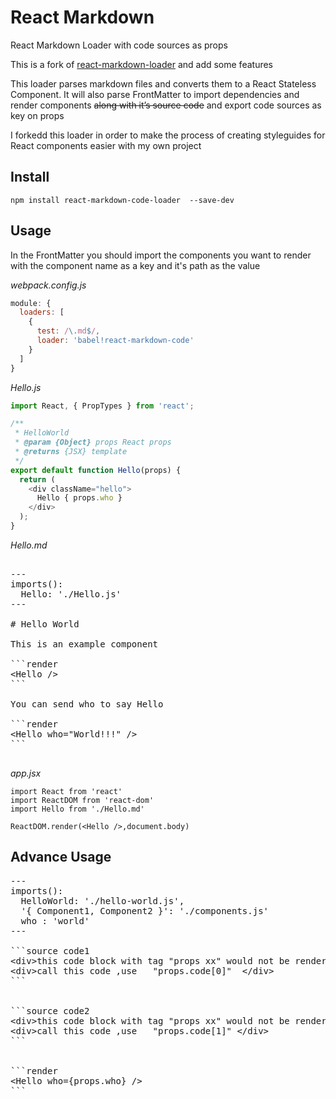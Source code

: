 React Markdown 
==================

React Markdown Loader with code sources as props

This is a fork of [react-markdown-loader](https://github.com/javiercf/react-markdown-loader) and add some features

This loader parses markdown files and converts them to a React Stateless Component.
It will also parse FrontMatter to import dependencies and render components
~~along with it’s source code~~ and  export code sources as key on props


I forkedd this loader in order to make the process of creating styleguides for
React components easier with my own project

## Install

```
npm install react-markdown-code-loader  --save-dev
```


## Usage

In the FrontMatter you should import the components you want to render
with the component name as a key and it's path as the value


*webpack.config.js*
```js
module: {
  loaders: [
    {
      test: /\.md$/,
      loader: 'babel!react-markdown-code'
    }
  ]
}
```


*Hello.js*
```js
import React, { PropTypes } from 'react';

/**
 * HelloWorld
 * @param {Object} props React props
 * @returns {JSX} template
 */
export default function Hello(props) {
  return (
    <div className="hello">
      Hello { props.who }
    </div>
  );
}
```


*Hello.md*

<pre>

---
imports():
  Hello: './Hello.js'
---

# Hello World

This is an example component

```render
&lt;Hello /&gt;
```

You can send who to say Hello

```render
&lt;Hello who="World!!!" /&gt;
```

</pre>



*app.jsx*
``` 
import React from 'react'
import ReactDOM from 'react-dom'
import Hello from './Hello.md'

ReactDOM.render(<Hello />,document.body)

```

## Advance Usage

<pre>
---
imports():
  HelloWorld: './hello-world.js',
  '{ Component1, Component2 }': './components.js'
  who : 'world' 
---

```source code1
&lt;div&gtthis code block with tag "props xx" would not be rendered in the markdown/component,it would be set in the props &lt;/div&gt
&lt;div&gtcall this code ,use   "props.code[0]"  &lt;/div&gt
```


```source code2
&lt;div&gtthis code block with tag "props xx" would not be rendered in the markdown/component,it would be set in the props &lt;/div&gt
&lt;div&gtcall this code ,use   "props.code[1]" &lt;/div&gt
```


```render
&lt;Hello who={props.who} /&gt
```



</pre>


